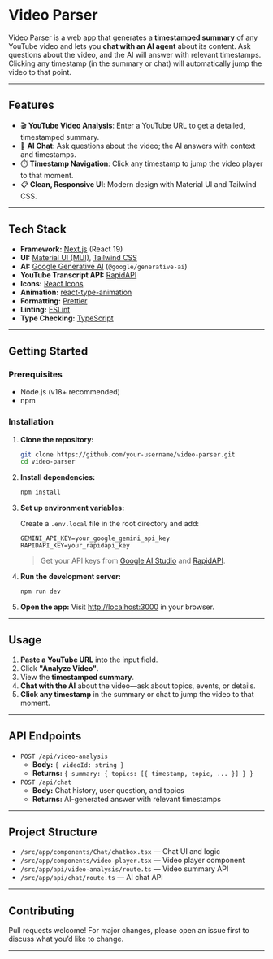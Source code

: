 # Video Parser

Video Parser is a web app that generates a **timestamped summary** of any YouTube video and lets you **chat with an AI agent** about its content. Ask questions about the video, and the AI will answer with relevant timestamps. Clicking any timestamp (in the summary or chat) will automatically jump the video to that point.

---

## Features

- 🎬 **YouTube Video Analysis**: Enter a YouTube URL to get a detailed, timestamped summary.
- 🤖 **AI Chat**: Ask questions about the video; the AI answers with context and timestamps.
- ⏱️ **Timestamp Navigation**: Click any timestamp to jump the video player to that moment.
- 📋 **Clean, Responsive UI**: Modern design with Material UI and Tailwind CSS.

---

## Tech Stack

- **Framework:** [Next.js](https://nextjs.org/) (React 19)
- **UI:** [Material UI (MUI)](https://mui.com/), [Tailwind CSS](https://tailwindcss.com/)
- **AI:** [Google Generative AI](https://ai.google.dev/) (`@google/generative-ai`)
- **YouTube Transcript API:** [RapidAPI](https://rapidapi.com/)
- **Icons:** [React Icons](https://react-icons.github.io/react-icons/)
- **Animation:** [react-type-animation](https://www.npmjs.com/package/react-type-animation)
- **Formatting:** [Prettier](https://prettier.io/)
- **Linting:** [ESLint](https://eslint.org/)
- **Type Checking:** [TypeScript](https://www.typescriptlang.org/)

---

## Getting Started

### Prerequisites

- Node.js (v18+ recommended)
- npm

### Installation

1. **Clone the repository:**

   ```sh
   git clone https://github.com/your-username/video-parser.git
   cd video-parser
   ```

2. **Install dependencies:**

   ```sh
   npm install
   ```

3. **Set up environment variables:**

   Create a `.env.local` file in the root directory and add:

   ```
   GEMINI_API_KEY=your_google_gemini_api_key
   RAPIDAPI_KEY=your_rapidapi_key
   ```

   > Get your API keys from [Google AI Studio](https://aistudio.google.com/app/apikey) and [RapidAPI](https://rapidapi.com/).

4. **Run the development server:**

   ```sh
   npm run dev
   ```

5. **Open the app:**
   Visit [http://localhost:3000](http://localhost:3000) in your browser.

---

## Usage

1. **Paste a YouTube URL** into the input field.
2. Click **"Analyze Video"**.
3. View the **timestamped summary**.
4. **Chat with the AI** about the video—ask about topics, events, or details.
5. **Click any timestamp** in the summary or chat to jump the video to that moment.

---

## API Endpoints

- `POST /api/video-analysis`
  - **Body:** `{ videoId: string }`
  - **Returns:** `{ summary: { topics: [{ timestamp, topic, ... }] } }`
- `POST /api/chat`
  - **Body:** Chat history, user question, and topics
  - **Returns:** AI-generated answer with relevant timestamps

---

## Project Structure

- `/src/app/components/Chat/chatbox.tsx` — Chat UI and logic
- `/src/app/components/video-player.tsx` — Video player component
- `/src/app/api/video-analysis/route.ts` — Video summary API
- `/src/app/api/chat/route.ts` — AI chat API

---

## Contributing

Pull requests welcome! For major changes, please open an issue first to discuss what you’d like to change.

---
